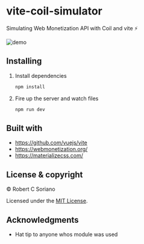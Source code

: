 # vite-coil-simulator

Simulating Web Monetization API with Coil and vite ⚡

![demo](https://i.imgur.com/M2vaAfI.gif)

## Installing

1. Install dependencies

   ```bash
   npm install
   ```

2. Fire up the server and watch files

   ```bash
   npm run dev
   ```

## Built with

- https://github.com/vuejs/vite
- https://webmonetization.org/
- https://materializecss.com/

## License & copyright

© Robert C Soriano

Licensed under the [MIT License](LICENSE.md).

## Acknowledgments

- Hat tip to anyone whos module was used
